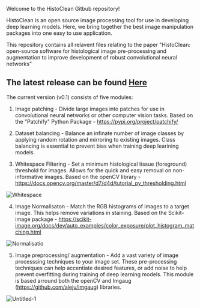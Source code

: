 Welcome to the HistoClean Gitbub repository!

HistoClean is an open source image processing tool for use in developing deep learning models. Here, we bring together the best image manipulation packages into one easy to use application.

This repository contains all relavent files relating to the paper "HistoClean: open-source software for histological image pre-processing and augmentation to improve development of robust convolutional neural networks"

## The latest release can be found [Here](https://github.com/HistoCleanQUB/HistoClean/releases)

The current version (v0.1) consists of five modules:

1) Image patching - Divide large images into patches for use in convolutional neural networks or other computer vision tasks.  Based on the "Patchify" Python Package - https://pypi.org/project/patchify/


2) Dataset balancing - Balance an infinate number of image classes by applying random rotation and mirroring to existing images. Class balancing is essential to prevent bias when training deep learining models.

3) Whitespace Filtering - Set a minimum histological tissue (foreground) threshold for images. Allows for the quick and easy removal on non-informative images. Based on the openCV library - https://docs.opencv.org/master/d7/d4d/tutorial_py_thresholding.html

![Whitespace](https://user-images.githubusercontent.com/83717897/117258469-ea7cf900-ae44-11eb-9624-220353e30280.JPG)

4) Image Normalisaton - Match the RGB histograms of images to a target image. This helps remove variations in staining.  Based on the Scikit-image package - https://scikit-image.org/docs/dev/auto_examples/color_exposure/plot_histogram_matching.html

![Normalisatio](https://user-images.githubusercontent.com/83717897/117258492-f10b7080-ae44-11eb-8e20-0fd1ab40b0d0.JPG)

5) Image preprocessing/ augmentation - Add a vast variety of image processsing techniques to your image set. These pre-processing techniques can help accentiate desired features, or add noise to help prevent overfitting during training of deep learning models. This module is based arround both the openCV and Imgaug (https://github.com/aleju/imgaug) libraries.

![Untitled-1](https://user-images.githubusercontent.com/83717897/117258506-f5378e00-ae44-11eb-9dbf-d76b5453f83b.jpg)


